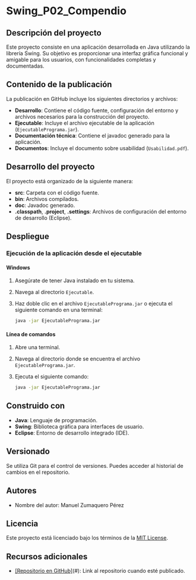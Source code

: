 # Swing_P02_Compendio

## Descripción del proyecto
Este proyecto consiste en una aplicación desarrollada en Java utilizando la librería Swing. Su objetivo es proporcionar una interfaz gráfica funcional y amigable para los usuarios, con funcionalidades completas y documentadas.

## Contenido de la publicación
La publicación en GitHub incluye los siguientes directorios y archivos:

- **Desarrollo**: Contiene el código fuente, configuración del entorno y archivos necesarios para la construcción del proyecto.
- **Ejecutable**: Incluye el archivo ejecutable de la aplicación (`EjecutablePrograma.jar`).
- **Documentación técnica**: Contiene el javadoc generado para la aplicación.
- **Documentos**: Incluye el documento sobre usabilidad (`Usabilidad.pdf`).

## Desarrollo del proyecto
El proyecto está organizado de la siguiente manera:

- **src**: Carpeta con el código fuente.
- **bin**: Archivos compilados.
- **doc**: Javadoc generado.
- **.classpath**, **.project**, **.settings**: Archivos de configuración del entorno de desarrollo (Eclipse).

## Despliegue
### Ejecución de la aplicación desde el ejecutable
#### Windows
1. Asegúrate de tener Java instalado en tu sistema.
2. Navega al directorio `Ejecutable`.
3. Haz doble clic en el archivo `EjecutablePrograma.jar` o ejecuta el siguiente comando en una terminal:

   ```bash
   java -jar EjecutablePrograma.jar
   ```

#### Línea de comandos
1. Abre una terminal.
2. Navega al directorio donde se encuentra el archivo `EjecutablePrograma.jar`.
3. Ejecuta el siguiente comando:

   ```bash
   java -jar EjecutablePrograma.jar
   ```

## Construido con
- **Java**: Lenguaje de programación.
- **Swing**: Biblioteca gráfica para interfaces de usuario.
- **Eclipse**: Entorno de desarrollo integrado (IDE).

## Versionado
Se utiliza Git para el control de versiones. Puedes acceder al historial de cambios en el repositorio.

## Autores
- Nombre del autor: Manuel Zumaquero Pérez

## Licencia
Este proyecto está licenciado bajo los términos de la [MIT License](LICENSE).

## Recursos adicionales
- [[Repositorio en GitHub]](https://github.com/manolozumaquero8/Swing_P02_compendio)(#): Link al repositorio cuando esté publicado.
